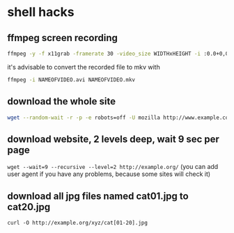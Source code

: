 # shell hacks

## ffmpeg screen recording
```bash
ffmpeg -y -f x11grab -framerate 30 -video_size WIDTHxHEIGHT -i :0.0+0,0 -c:v libx264 -pix_fmt yuv420p -qp 0 -preset ultrafast NAMEOFVIDEO.avi
```
it's advisable to convert the recorded file  to mkv with

```bash
ffmpeg -i NAMEOFVIDEO.avi NAMEOFVIDEO.mkv
```

## download the whole site
```bash
wget --random-wait -r -p -e robots=off -U mozilla http://www.example.com
```

## download website, 2 levels deep, wait 9 sec per page
`wget --wait=9 --recursive --level=2 http://example.org/`
(you can add user agent if you have any problems, because some sites will check it)

## download all jpg files named cat01.jpg to cat20.jpg
`curl -O http://example.org/xyz/cat[01-20].jpg`
